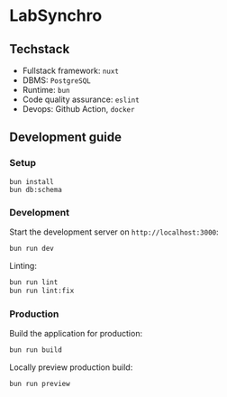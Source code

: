 # LabSynchro

## Techstack

* Fullstack framework: `nuxt`
* DBMS: `PostgreSQL`
* Runtime: `bun`
* Code quality assurance: `eslint`
* Devops: Github Action, `docker`

## Development guide

### Setup

```
bun install
bun db:schema
```

### Development

Start the development server on `http://localhost:3000`:

```bash
bun run dev
```

Linting:

```bash
bun run lint
bun run lint:fix
```

### Production

Build the application for production:

```bash
bun run build
```

Locally preview production build:

```bash
bun run preview
```
